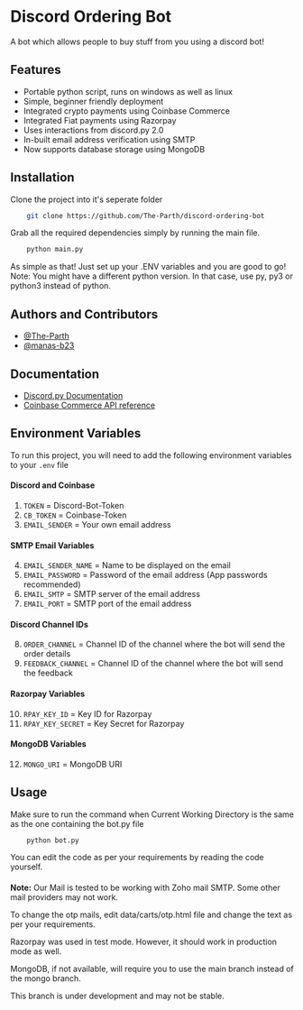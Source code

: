 # Discord Ordering Bot

A bot which allows people to buy stuff from you using a discord bot!

## Features

- Portable python script, runs on windows as well as linux
- Simple, beginner friendly deployment
- Integrated crypto payments using Coinbase Commerce
- Integrated Fiat payments using Razorpay
- Uses interactions from discord.py 2.0
- In-built email address verification using SMTP
- Now supports database storage using MongoDB

## Installation

Clone the project into it's seperate folder

```bash
    git clone https://github.com/The-Parth/discord-ordering-bot
```

Grab all the required dependencies simply by running the main file.

```bash
    python main.py
```

As simple as that! Just set up your .ENV variables and you are good to go!
Note: You might have a different python version. In that case, use py, py3 or python3 instead of python.

## Authors and Contributors

- [@The-Parth](https://www.github.com/The-Parth)
- [@manas-b23](https://www.github.com/manas-b23)

## Documentation

- [Discord.py Documentation](https://discordpy.readthedocs.io/en/stable/)
- [Coinbase Commerce API reference](https://docs.cloud.coinbase.com/commerce/docs/)

## Environment Variables

To run this project, you will need to add the following environment variables to your `.env` file

#### Discord and Coinbase
1. `TOKEN` = Discord-Bot-Token
2. `CB_TOKEN` = Coinbase-Token
3. `EMAIL_SENDER` = Your own email address
#### SMTP Email Variables
4. `EMAIL_SENDER_NAME` = Name to be displayed on the email
5. `EMAIL_PASSWORD` = Password of the email address (App passwords recommended)
6. `EMAIL_SMTP` = SMTP server of the email address
7. `EMAIL_PORT` = SMTP port of the email address
#### Discord Channel IDs
8. `ORDER_CHANNEL` = Channel ID of the channel where the bot will send the order details
9. `FEEDBACK_CHANNEL` = Channel ID of the channel where the bot will send the feedback
#### Razorpay Variables
10. `RPAY_KEY_ID` = Key ID for Razorpay
11. `RPAY_KEY_SECRET` = Key Secret for Razorpay
#### MongoDB Variables
12. `MONGO_URI` = MongoDB URI

## Usage

Make sure to run the command when Current Working Directory is the same as the one containing the bot.py file

```bash
    python bot.py
```

You can edit the code as per your requirements by reading the code yourself.

####

**Note:** Our Mail is tested to be working with Zoho mail SMTP. Some other mail providers may not work.

To change the otp mails, edit data/carts/otp.html file and change the text as per your requirements.

Razorpay was used in test mode. However, it should work in production mode as well.

MongoDB, if not available, will require you to use the main branch instead of the mongo branch.

This branch is under development and may not be stable.

####
